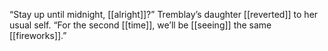 “Stay up until midnight, [[alright]]?” Tremblay’s daughter [[reverted]] to her usual self. “For the second [[time]], we’ll be [[seeing]] the same [[fireworks]].”
